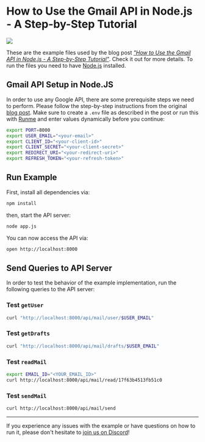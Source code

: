 # How to Use the Gmail API in Node.js - A Step-by-Step Tutorial

[![](https://badgen.net/badge/Run%20this%20/README/5B3ADF?icon=https://runme.dev/img/logo.svg)](https://runme.dev/api/runme?repository=https://github.com/stateful/blog-examples.git&fileToOpen=gmail-api-nodejs/README.md)

These are the example files used by the blog post [*"How to Use the Gmail API in Node.js - A Step-by-Step Tutorial"*](https://stateful.com/blog/gmail-api-node-tutorial). Check it out for more details. To run the files you need to have [Node.js](https://nodejs.org/en/) installed.

## Gmail API Setup in Node.JS

In order to use any Google API, there are some prerequisite steps we need to perform. Please follow the step-by-step instructions from the original [blog post](https://stateful.com/blog/gmail-api-node-tutorial). Make sure to create a `.env` file as described in the post or run this with [Runme](https://runme.dev) and enter values dynamically before you continue:

```sh
export PORT=8000
export USER_EMAIL="<your-email>"
export CLIENT_ID="<your-client-id>"
export CLIENT_SECRET="<your-client-secret>"
export REDIRECT_URI="<your-redirect-uri>"
export REFRESH_TOKEN="<your-refresh-token>"
```

## Run Example

First, install all dependencies via:

```sh
npm install
```

then, start the API server:

```sh { background=true }
node app.js
```

You can now access the API via:

```sh
open http://localhost:8000
```

## Send Queries to API Server

In order to test the behavior of the example implementation, run the following queries to the API server:

### Test `getUser`

```sh
curl "http://localhost:8000/api/mail/user/$USER_EMAIL"
```

### Test `getDrafts`

```sh
curl "http://localhost:8000/api/mail/drafts/$USER_EMAIL"
```

### Test `readMail`

```sh
export EMAIL_ID="<YOUR_EMAIL_ID>"
curl http://localhost:8000/api/mail/read/17f63b4513fb51c0
```

### Test `sendMail`

```sh
curl http://localhost:8000/api/mail/send
```

---

If you experience any issues with the example or have questions on how to run it, please don't hesitate to [join us on Discord](https://discord.com/invite/BQm8zRCBUY)!
